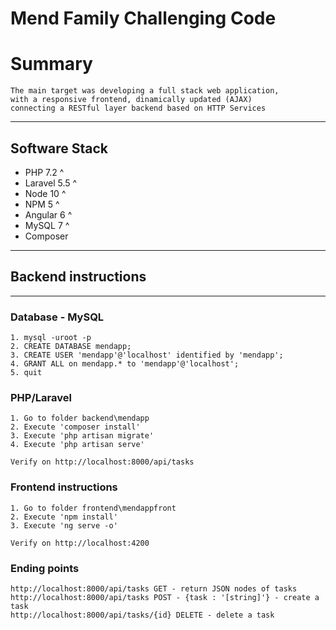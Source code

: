 # Mend Family Challenging Code

# Summary
```
The main target was developing a full stack web application, 
with a responsive frontend, dinamically updated (AJAX) 
connecting a RESTful layer backend based on HTTP Services

```

---------

## Software Stack

* PHP 7.2 ^
* Laravel 5.5 ^
* Node 10 ^
* NPM 5 ^
* Angular 6 ^
* MySQL 7 ^
* Composer

-----------


## Backend instructions
-----------

### Database - MySQL
```
1. mysql -uroot -p
2. CREATE DATABASE mendapp;
3. CREATE USER 'mendapp'@'localhost' identified by 'mendapp';
4. GRANT ALL on mendapp.* to 'mendapp'@'localhost';
5. quit
```
### PHP/Laravel
```
1. Go to folder backend\mendapp 
2. Execute 'composer install'
3. Execute 'php artisan migrate'
4. Execute 'php artisan serve'

Verify on http://localhost:8000/api/tasks
```
### Frontend instructions
```
1. Go to folder frontend\mendappfront
2. Execute 'npm install'
3. Execute 'ng serve -o'

Verify on http://localhost:4200
```

### Ending points
```
http://localhost:8000/api/tasks GET - return JSON nodes of tasks
http://localhost:8000/api/tasks POST - {task : '[string]'} - create a task
http://localhost:8000/api/tasks/{id} DELETE - delete a task
```


